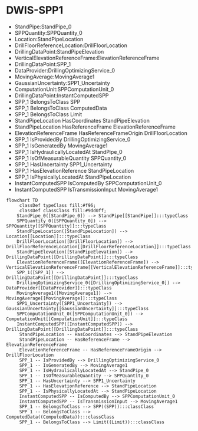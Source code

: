 # DWIS-SPP1
- StandPipe:StandPipe_0
- SPPQuantity:SPPQuantity_0
- Location:StandPipeLocation
- DrillFloorReferenceLocation:DrillFloorLocation
- DrillingDataPoint:StandPipeElevation
- VerticalElevationReferenceFrame:ElevationReferenceFrame
- DrillingDataPoint:SPP_1
- DataProvider:DrillingOptimizingService_0
- MovingAverage:MovingAverage1
- GaussianUncertainty:SPP1_Uncertainty
- ComputationUnit:SPPComputationUnit_0
- DrillingDataPoint:InstantComputedSPP
- SPP_1 BelongsToClass SPP
- SPP_1 BelongsToClass ComputedData
- SPP_1 BelongsToClass Limit
- StandPipeLocation HasCoordinates StandPipeElevation
- StandPipeLocation HasReferenceFrame ElevationReferenceFrame
- ElevationReferenceFrame HasReferenceFrameOrigin DrillFloorLocation
- SPP_1 IsProvidedBy DrillingOptimizingService_0
- SPP_1 IsGeneratedBy MovingAverage1
- SPP_1 IsHydraulicallyLocatedAt StandPipe_0
- SPP_1 IsOfMeasurableQuantity SPPQuantity_0
- SPP_1 HasUncertainty SPP1_Uncertainty
- SPP_1 HasElevationReference StandPipeLocation
- SPP_1 IsPhysicallyLocatedAt StandPipeLocation
- InstantComputedSPP IsComputedBy SPPComputationUnit_0
- InstantComputedSPP IsTransmissionInput MovingAverage1
```mermaid
flowchart TD
	 classDef typeClass fill:#f96;
	 classDef classClass fill:#9dd0ff;
	StandPipe_0([StandPipe_0]) --> StandPipe[[StandPipe]]:::typeClass
	SPPQuantity_0([SPPQuantity_0]) --> SPPQuantity[[SPPQuantity]]:::typeClass
	StandPipeLocation([StandPipeLocation]) --> Location[[Location]]:::typeClass
	DrillFloorLocation([DrillFloorLocation]) --> DrillFloorReferenceLocation[[DrillFloorReferenceLocation]]:::typeClass
	StandPipeElevation([StandPipeElevation]) --> DrillingDataPoint[[DrillingDataPoint]]:::typeClass
	ElevationReferenceFrame([ElevationReferenceFrame]) --> VerticalElevationReferenceFrame[[VerticalElevationReferenceFrame]]:::typeClass
	SPP_1([SPP_1]) --> DrillingDataPoint[[DrillingDataPoint]]:::typeClass
	DrillingOptimizingService_0([DrillingOptimizingService_0]) --> DataProvider[[DataProvider]]:::typeClass
	MovingAverage1([MovingAverage1]) --> MovingAverage[[MovingAverage]]:::typeClass
	SPP1_Uncertainty([SPP1_Uncertainty]) --> GaussianUncertainty[[GaussianUncertainty]]:::typeClass
	SPPComputationUnit_0([SPPComputationUnit_0]) --> ComputationUnit[[ComputationUnit]]:::typeClass
	InstantComputedSPP([InstantComputedSPP]) --> DrillingDataPoint[[DrillingDataPoint]]:::typeClass
	 StandPipeLocation -- HasCoordinates --> StandPipeElevation 
	 StandPipeLocation -- HasReferenceFrame --> ElevationReferenceFrame 
	 ElevationReferenceFrame -- HasReferenceFrameOrigin --> DrillFloorLocation 
	 SPP_1 -- IsProvidedBy --> DrillingOptimizingService_0 
	 SPP_1 -- IsGeneratedBy --> MovingAverage1 
	 SPP_1 -- IsHydraulicallyLocatedAt --> StandPipe_0 
	 SPP_1 -- IsOfMeasurableQuantity --> SPPQuantity_0 
	 SPP_1 -- HasUncertainty --> SPP1_Uncertainty 
	 SPP_1 -- HasElevationReference --> StandPipeLocation 
	 SPP_1 -- IsPhysicallyLocatedAt --> StandPipeLocation 
	 InstantComputedSPP -- IsComputedBy --> SPPComputationUnit_0 
	 InstantComputedSPP -- IsTransmissionInput --> MovingAverage1 
	 SPP_1 -- BelongsToClass --> SPP((SPP)):::classClass
	 SPP_1 -- BelongsToClass --> ComputedData((ComputedData)):::classClass
	 SPP_1 -- BelongsToClass --> Limit((Limit)):::classClass
```
